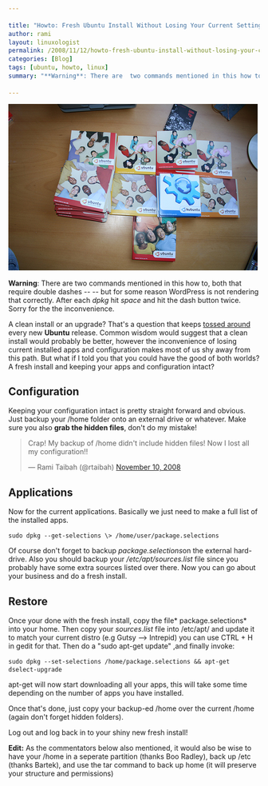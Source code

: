```yaml
---

title: "Howto: Fresh Ubuntu Install Without Losing Your Current Settings"
author: rami
layout: linuxologist
permalink: /2008/11/12/howto-fresh-ubuntu-install-without-losing-your-current-settings/
categories: [Blog]
tags: [ubuntu, howto, linux]
summary: "**Warning**: There are  two commands mentioned in this how to, both that require double dashes -- -- but for some reason WordPress is not rendering that correctly. After each _dpkg_ hit _space_ and hit the dash button twice. Sorry for the the inconvenience."

---
```


![Ubuntu Distros](/assets/images/content/blog/ubuntu-distros.jpg)

**Warning**: There are  two commands mentioned in this how to, both that require double dashes -- -- but for some reason WordPress is not rendering that correctly. After each _dpkg_ hit _space_ and hit the dash button twice. Sorry for the the inconvenience.

A clean install or an upgrade? That's a question that keeps [tossed around](http://www.linux.com/feature/134517 "tossed around") every new **Ubuntu** release. Common wisdom would suggest that a clean install would probably be better, however the inconvenience of losing current installed apps and configuration makes most of us shy away from this path. But what if I told you that you could have the good of both worlds? A fresh install and keeping your apps and configuration intact?

## Configuration

Keeping your configuration intact is pretty straight forward and obvious. Just backup your /home folder onto an external drive or whatever. Make sure you also **grab the hidden files**, don't do my mistake!

<blockquote class="twitter-tweet" lang="en"><p lang="en" dir="ltr">Crap! My backup of /home didn&#39;t include hidden files! Now I lost all my configuration!!</p>&mdash; Rami Taibah (@rtaibah) <a href="https://twitter.com/rtaibah/status/999382370">November 10, 2008</a></blockquote>
<script async src="//platform.twitter.com/widgets.js" charset="utf-8"></script>

## Applications

Now for the current applications. Basically we just need to make a full list of the installed apps.

    sudo dpkg --get-selections \> /home/user/package.selections

Of course don't forget to backup *package.selections*on the external hard-drive. Also you should backup your */etc/apt/sources.list* file since you probably have some extra sources listed over there. Now you can go about your business and do a fresh install.

## Restore

Once your done with the fresh install, copy the file* package.selections* into your home. Then copy your *sources.list* file into /etc/apt/ and update it to match your current distro (e.g Gutsy --> Intrepid) you can use CTRL + H in gedit for that. Then do a "sudo apt-get update" ,and finally invoke:

    sudo dpkg --set-selections /home/package.selections && apt-get dselect-upgrade

apt-get will now start downloading all your apps, this will take some time depending on the number of apps you have installed.

Once that's done, just copy your backup-ed /home over the current /home (again don't forget hidden folders).

Log out and log back in to your shiny new fresh install!

**Edit:** As the commentators below also mentioned, it would also be wise to have your /home in a seperate partition (thanks Boo Radley), back  up /etc (thanks Bartek), and use the tar command to back up home (it will preserve your structure and permissions)

